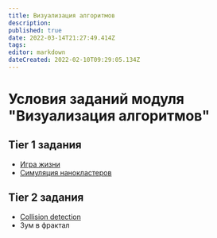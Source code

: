 ```yaml
---
title: Визуализация алгоритмов
description: 
published: true
date: 2022-03-14T21:27:49.414Z
tags: 
editor: markdown
dateCreated: 2022-02-10T09:29:05.134Z
---
```


# Условия заданий модуля "Визуализация алгоритмов"
## Tier 1 задания
 - [Игра жизни](/visualization/game_of_life)
 - [Симуляция нанокластеров](/visualization/nanoclusters)
## Tier 2 задания
 - [Collision detection](/visualization/collision_detection)
 - Зум в фрактал